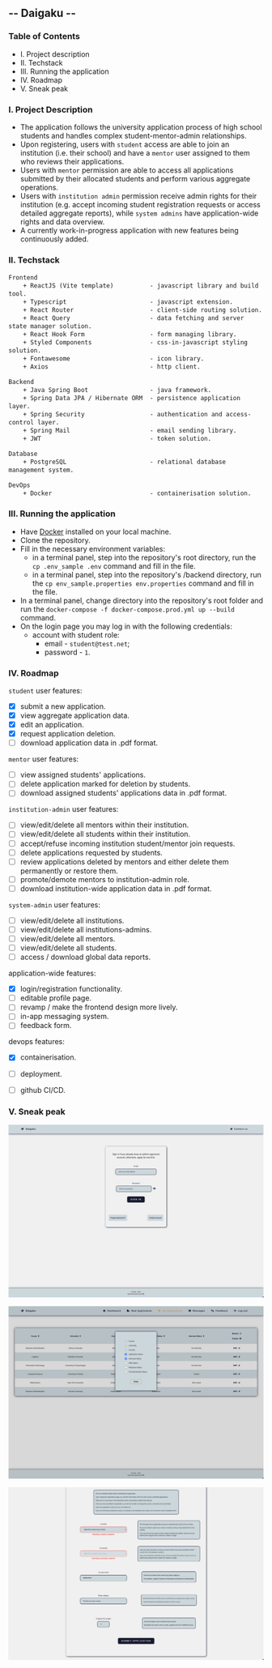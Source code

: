## -- Daigaku --

### Table of Contents
+ I. Project description
+ II. Techstack
+ III. Running the application
+ IV. Roadmap
+ V. Sneak peak


### I. Project Description
+ The application follows the university application process of high school students and handles complex student-mentor-admin relationships.
+ Upon registering, users with ``student`` access are able to join an institution (i.e. their school) and have a ``mentor`` user assigned to them who reviews their applications.
+ Users with ``mentor`` permission are able to access all applications submitted by their allocated students and perform various aggregate operations.
+ Users with ``institution admin`` permission receive admin rights for their institution (e.g. accept incoming student registration requests or access detailed aggregate reports), while ``system admins`` have application-wide rights and data overview.
+ A currently work-in-progress application with new features being continuously added.


### II. Techstack
```
Frontend
    + ReactJS (Vite template)          - javascript library and build tool.
    + Typescript                       - javascript extension.
    + React Router                     - client-side routing solution.
    + React Query                      - data fetching and server state manager solution.
    + React Hook Form                  - form managing library.
    + Styled Components                - css-in-javascript styling solution.
    + Fontawesome                      - icon library.
    + Axios                            - http client.
```

```
Backend
    + Java Spring Boot                 - java framework.
    + Spring Data JPA / Hibernate ORM  - persistence application layer.
    + Spring Security                  - authentication and access-control layer.
    + Spring Mail                      - email sending library.
    + JWT                              - token solution.
```

```
Database
    + PostgreSQL                       - relational database management system.
```

```
DevOps
    + Docker                           - containerisation solution.
```


### III. Running the application
+ Have [Docker](https://docs.docker.com/get-docker/) installed on your local machine.
+ Clone the repository.
+ Fill in the necessary environment variables:
    + in a terminal panel, step into the repository's root directory, run the ``cp .env_sample .env`` command and fill in the file.
    + in a terminal panel, step into the repository's /backend directory, run the ``cp env_sample.properties env.properties`` command and fill in the file.
+ In a terminal panel, change directory into the repository's root folder and run the ``docker-compose -f docker-compose.prod.yml up --build`` command.
+ On the login page you may log in with the following credentials:
    + account with student role:
        + email - ``student@test.net``;
        + password - ``1``.


### IV. Roadmap
``student`` user features:
- [x] submit a new application.
- [x] view aggregate application data.
- [x] edit an application.
- [x] request application deletion.
- [ ] download application data in .pdf format.

``mentor`` user features:
- [ ] view assigned students' applications.
- [ ] delete application marked for deletion by students.
- [ ] download assigned students' applications data in .pdf format.

``institution-admin`` user features:
- [ ] view/edit/delete all mentors within their institution.
- [ ] view/edit/delete all students within their institution.
- [ ] accept/refuse incoming institution student/mentor join requests.
- [ ] delete applications requested by students.
- [ ] review applications deleted by mentors and either delete them permanently or restore them.
- [ ] promote/demote mentors to institution-admin role.
- [ ] download institution-wide application data in .pdf format.

``system-admin`` user features:
- [ ] view/edit/delete all institutions.
- [ ] view/edit/delete all institutions-admins.
- [ ] view/edit/delete all mentors.
- [ ] view/edit/delete all students.
- [ ] access / download global data reports.

application-wide features:
- [x] login/registration functionality.
- [ ] editable profile page.
- [ ] revamp / make the frontend design more lively.
- [ ] in-app messaging system.
- [ ] feedback form.

devops features:
- [x] containerisation.
- [ ] deployment.
- [ ] github CI/CD.


### V. Sneak peak
![login_page](./repo-assets/login_page.png)

![applications_table_modal](./repo-assets/applications_table_modal.png)

![application_form](./repo-assets/application_form.png)